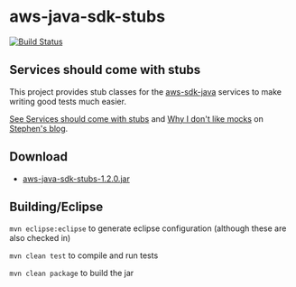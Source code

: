 # aws-java-sdk-stubs
[![Build Status](https://drone.io/github.com/bizo/aws-java-sdk-stubs/status.png)](https://drone.io/github.com/bizo/aws-java-sdk-stubs/latest)
## Services should come with stubs

This project provides stub classes for the [aws-sdk-java](https://github.com/aws/aws-sdk-java) services to make writing good tests much easier.

[See Services should come with stubs](http://www.draconianoverlord.com/2013/04/13/services-should-come-with-stubs.html) and [Why I don't like mocks](http://www.draconianoverlord.com/2010/07/09/why-i-dont-like-mocks.html) on [Stephen's blog](http://www.draconianoverlord.com/).

## Download

* [aws-java-sdk-stubs-1.2.0.jar](https://drone.io/github.com/bizo/aws-java-sdk-stubs/files/target/aws-java-sdk-stubs-1.2.0.jar)

## Building/Eclipse

`mvn eclipse:eclipse` to generate eclipse configuration (although these are also checked in)

`mvn clean test` to compile and run tests

`mvn clean package` to build the jar
